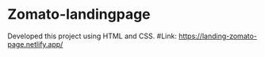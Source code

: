# Zomato-landingpage
Developed this project using HTML and CSS.
#Link: https://landing-zomato-page.netlify.app/
